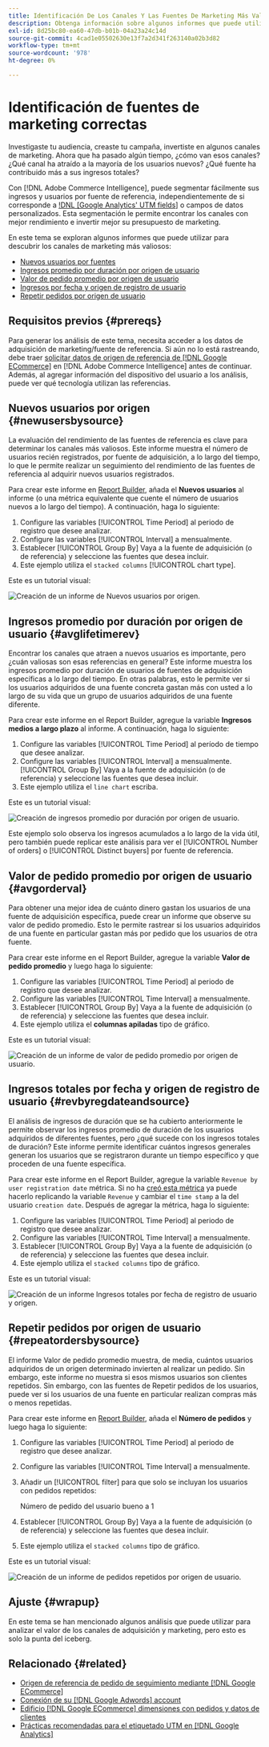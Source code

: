 ```yaml
---
title: Identificación De Los Canales Y Las Fuentes De Marketing Más Valiosas
description: Obtenga información sobre algunos informes que puede utilizar para descubrir los canales de marketing más valiosos.
exl-id: 8d25bc80-ea60-47db-b01b-04a23a24c14d
source-git-commit: 4cad1e05502630e13f7a2d341f263140a02b3d82
workflow-type: tm+mt
source-wordcount: '978'
ht-degree: 0%

---
```


# Identificación de fuentes de marketing correctas

Investigaste tu audiencia, creaste tu campaña, invertiste en algunos canales de marketing. Ahora que ha pasado algún tiempo, ¿cómo van esos canales? ¿Qué canal ha atraído a la mayoría de los usuarios nuevos? ¿Qué fuente ha contribuido más a sus ingresos totales?

Con [!DNL Adobe Commerce Intelligence], puede segmentar fácilmente sus ingresos y usuarios por fuente de referencia, independientemente de si corresponde a [!DNL [Google Analytics' UTM fields]](https://support.google.com/analytics/answer/1191184?hl=en) o campos de datos personalizados. Esta segmentación le permite encontrar los canales con mejor rendimiento e invertir mejor su presupuesto de marketing.

En este tema se exploran algunos informes que puede utilizar para descubrir los canales de marketing más valiosos:

* [Nuevos usuarios por fuentes](#newusersbysource)
* [Ingresos promedio por duración por origen de usuario](#avglifetimerev)
* [Valor de pedido promedio por origen de usuario](#avgorderval)
* [Ingresos por fecha y origen de registro de usuario](#revbyregdateandsource)
* [Repetir pedidos por origen de usuario](#repeatordersbysource)

## Requisitos previos {#prereqs}

Para generar los análisis de este tema, necesita acceder a los datos de adquisición de marketing/fuente de referencia. Si aún no lo está rastreando, debe traer [solicitar datos de origen de referencia de [!DNL Google ECommerce]](../importing-data/integrations/google-ecommerce.md) en [!DNL Adobe Commerce Intelligence] antes de continuar. Además, al agregar información del dispositivo del usuario a los análisis, puede ver qué tecnología utilizan las referencias.

## Nuevos usuarios por origen {#newusersbysource}

La evaluación del rendimiento de las fuentes de referencia es clave para determinar los canales más valiosos. Este informe muestra el número de usuarios recién registrados, por fuente de adquisición, a lo largo del tiempo, lo que le permite realizar un seguimiento del rendimiento de las fuentes de referencia al adquirir nuevos usuarios registrados.

Para crear este informe en [Report Builder](../../tutorials/using-visual-report-builder.md), añada el **Nuevos usuarios** al informe (o una métrica equivalente que cuente el número de usuarios nuevos a lo largo del tiempo). A continuación, haga lo siguiente:

1. Configure las variables [!UICONTROL Time Period] al periodo de registro que desee analizar.
1. Configure las variables [!UICONTROL Interval] a mensualmente.
1. Establecer [!UICONTROL Group By] Vaya a la fuente de adquisición (o de referencia) y seleccione las fuentes que desea incluir.
1. Este ejemplo utiliza el `stacked columns` [!UICONTROL chart type].

Este es un tutorial visual:

![Creación de un informe de Nuevos usuarios por origen.](../../assets/New_Users_by_source.gif)

## Ingresos promedio por duración por origen de usuario {#avglifetimerev}

Encontrar los canales que atraen a nuevos usuarios es importante, pero ¿cuán valiosas son esas referencias en general? Este informe muestra los ingresos promedio por duración de usuarios de fuentes de adquisición específicas a lo largo del tiempo. En otras palabras, esto le permite ver si los usuarios adquiridos de una fuente concreta gastan más con usted a lo largo de su vida que un grupo de usuarios adquiridos de una fuente diferente.

Para crear este informe en el Report Builder, agregue la variable **Ingresos medios a largo plazo** al informe. A continuación, haga lo siguiente:

1. Configure las variables [!UICONTROL Time Period] al período de tiempo que desee analizar.
1. Configure las variables [!UICONTROL Interval] a mensualmente.
   [!UICONTROL Group By] Vaya a la fuente de adquisición (o de referencia) y seleccione las fuentes que desea incluir.
1. Este ejemplo utiliza el `line chart` escriba.

Este es un tutorial visual:

![Creación de ingresos promedio por duración por origen de usuario](../../assets/Lifetime_revenue_by_user_source.gif).

Este ejemplo solo observa los ingresos acumulados a lo largo de la vida útil, pero también puede replicar este análisis para ver el [!UICONTROL Number of orders] o [!UICONTROL Distinct buyers] por fuente de referencia.

## Valor de pedido promedio por origen de usuario {#avgorderval}

Para obtener una mejor idea de cuánto dinero gastan los usuarios de una fuente de adquisición específica, puede crear un informe que observe su valor de pedido promedio. Esto le permite rastrear si los usuarios adquiridos de una fuente en particular gastan más por pedido que los usuarios de otra fuente.

Para crear este informe en el Report Builder, agregue la variable **Valor de pedido promedio** y luego haga lo siguiente:

1. Configure las variables [!UICONTROL Time Period] al periodo de registro que desee analizar.
1. Configure las variables [!UICONTROL Time Interval] a mensualmente.
1. Establecer [!UICONTROL Group By] Vaya a la fuente de adquisición (o de referencia) y seleccione las fuentes que desea incluir.
1. Este ejemplo utiliza el **columnas apiladas** tipo de gráfico.

Este es un tutorial visual:

![Creación de un informe de valor de pedido promedio por origen de usuario.](../../assets/Average_order_value_by_source.gif)

## Ingresos totales por fecha y origen de registro de usuario {#revbyregdateandsource}

El análisis de ingresos de duración que se ha cubierto anteriormente le permite observar los ingresos promedio de duración de los usuarios adquiridos de diferentes fuentes, pero ¿qué sucede con los ingresos totales de duración? Este informe permite identificar cuántos ingresos generales generan los usuarios que se registraron durante un tiempo específico y que proceden de una fuente específica.

Para crear este informe en el Report Builder, agregue la variable `Revenue by user registration date` métrica. Si no ha [creó esta métrica](../../data-user/reports/ess-manage-data-metrics.md) ya puede hacerlo replicando la variable `Revenue` y cambiar el `time stamp` a la del usuario `creation date`. Después de agregar la métrica, haga lo siguiente:

1. Configure las variables [!UICONTROL Time Period] al periodo de registro que desee analizar.
1. Configure las variables [!UICONTROL Time Interval] a mensualmente.
1. Establecer [!UICONTROL Group By] Vaya a la fuente de adquisición (o de referencia) y seleccione las fuentes que desea incluir.
1. Este ejemplo utiliza el `stacked columns` tipo de gráfico.

Este es un tutorial visual:

![Creación de un informe Ingresos totales por fecha de registro de usuario y origen.](../../assets/Revenue_by_user_registration_date_and_source.gif)

## Repetir pedidos por origen de usuario {#repeatordersbysource}

El informe Valor de pedido promedio muestra, de media, cuántos usuarios adquiridos de un origen determinado invierten al realizar un pedido. Sin embargo, este informe no muestra si esos mismos usuarios son clientes repetidos. Sin embargo, con las fuentes de Repetir pedidos de los usuarios, puede ver si los usuarios de una fuente en particular realizan compras más o menos repetidas.

Para crear este informe en [Report Builder](../../tutorials/using-visual-report-builder.md), añada el **Número de pedidos** y luego haga lo siguiente:

1. Configure las variables [!UICONTROL Time Period] al periodo de registro que desee analizar.
1. Configure las variables [!UICONTROL Time Interval] a mensualmente.
1. Añadir un [!UICONTROL filter] para que solo se incluyan los usuarios con pedidos repetidos:

   Número de pedido del usuario bueno a 1

1. Establecer [!UICONTROL Group By] Vaya a la fuente de adquisición (o de referencia) y seleccione las fuentes que desea incluir.
1. Este ejemplo utiliza el `stacked columns` tipo de gráfico.

Este es un tutorial visual:

![Creación de un informe de pedidos repetidos por origen de usuario.](../../assets/Repeat_orders_by_user_source.gif)


## Ajuste {#wrapup}

En este tema se han mencionado algunos análisis que puede utilizar para analizar el valor de los canales de adquisición y marketing, pero esto es solo la punta del iceberg.

## Relacionado {#related}

* [Origen de referencia de pedido de seguimiento mediante [!DNL Google ECommerce]](../importing-data/integrations/google-ecommerce.md)
* [Conexión de su [!DNL Google Adwords] account](../importing-data/integrations/google-adwords.md)
* [Edificio [!DNL Google ECommerce] dimensiones con pedidos y datos de clientes](../data-warehouse-mgr/bldg-google-ecomm-dim.md)
* [Prácticas recomendadas para el etiquetado UTM en [!DNL Google Analytics]](../../best-practices/utm-tagging-google.md)
